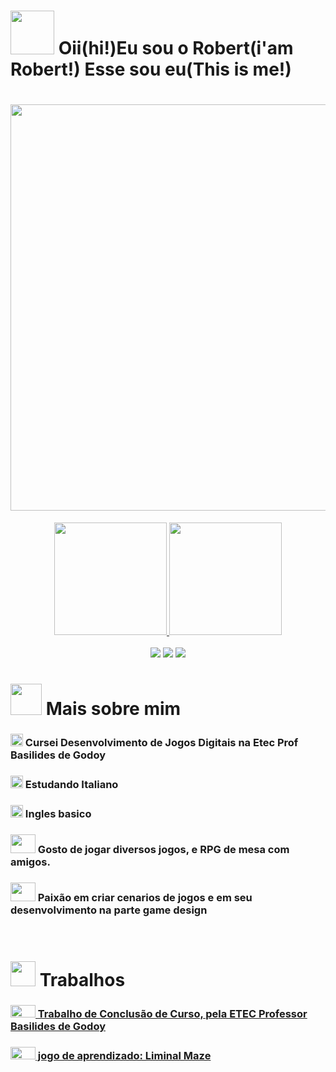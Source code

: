 # <img  height="70" width="70" src="https://github.com/Rob3rt2/Rob3rt2/assets/127865166/c3556d12-2756-4d5a-a038-7ef1e152d267"> Oii(hi!)Eu sou o Robert(i'am Robert!) Esse sou eu(This is me!)


<div align="center">
  
# <img  width="650" src="https://github.com/Rob3rt2/Rob3rt2/assets/127865166/e539eb91-2fd3-4e26-8f1b-f7789a7602eb">
</div>

<div align="center">
<a href ="https://github.com/Rob3rt2">
  <img height="180em"  src ="https://github-readme-stats.vercel.app/api?username=Rob3rt2&show_icons=true&theme=merko">
  <img height="180em" src ="https://github-readme-stats.vercel.app/api/top-langs/?username=Rob3rt2&layout=donut&theme=merko">
</div>
  
<br>
  
<div align="center">
  <a href="https://www.instagram.com/robert._css/ target="_blanck"> <img src="https://img.shields.io/badge/Instagram-E4405F?style=for-the-badge&logo=instagram&logoColor=white"></a>
  <a href="robertcaiom@gmail.com"> <img src="https://img.shields.io/badge/Gmail-D14836?style=for-the-badge&logo=gmail&logoColor=white" target="_blanck"></a>
  <a href="https://www.linkedin.com/in/robert-caio-gomes-mota-885bb9280//" target="_blanck"> <img src="https://img.shields.io/badge/LinkedIn-0077B5?style=for-the-badge&logo=linkedin&logoColor=white"></a><br>
</div>
  
# <img height ="50" width="50" src = "https://github.com/Rob3rt2/Rob3rt2/assets/127865166/df24df33-0581-4f35-adf0-a2742e4452b9"> Mais sobre mim

### <img height="20" width="20" src = "https://github.com/Rob3rt2/Rob3rt2/assets/127865166/f6f70604-058f-4c28-86db-528a0a31cd3d"> Cursei Desenvolvimento de Jogos Digitais na Etec Prof Basilides de Godoy
### <img height="20" width="20" src = "https://github.com/Rob3rt2/Rob3rt2/assets/127865166/f6f70604-058f-4c28-86db-528a0a31cd3d"> Estudando Italiano
### <img height="20" width="20" src = "https://github.com/Rob3rt2/Rob3rt2/assets/127865166/f6f70604-058f-4c28-86db-528a0a31cd3d"> Ingles basico
### <img height="30" width="40" src = "https://github.com/Rob3rt2/Rob3rt2/assets/127865166/ec76b45d-9a2c-49c2-bc80-e0478e4ee938"> Gosto de jogar diversos jogos, e RPG de mesa com amigos.
### <img height="30" width="40" src = "https://github.com/Rob3rt2/Rob3rt2/assets/127865166/ec76b45d-9a2c-49c2-bc80-e0478e4ee938"> Paixão em criar cenarios de jogos e em seu desenvolvimento na parte game design

<br>

# <img height="40" width="40" src = "https://github.com/Rob3rt2/Rob3rt2/assets/127865166/a0410cd8-d2af-4bbe-8810-931c3a05a9e6"> Trabalhos

### <img height="20" width="40" src = "https://github.com/Rob3rt2/Rob3rt2/assets/127865166/605797ae-0d1f-4999-b638-01ae963f6aa7"><a href="https://github.com/YosagiGames"> Trabalho de Conclusão de Curso, pela ETEC Professor Basilides de Godoy </a>

### <img height="20" width="40" src = "https://github.com/Rob3rt2/Rob3rt2/assets/127865166/605797ae-0d1f-4999-b638-01ae963f6aa7"><a href="https://github.com/Rob3rt2/UnityColisores"> jogo de aprendizado: Liminal Maze
<br>



